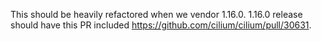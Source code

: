 This should be heavily refactored when we vendor 1.16.0. 1.16.0 release should have this PR included https://github.com/cilium/cilium/pull/30631.

